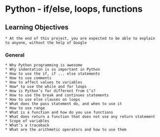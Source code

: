 # Python - if/else, loops, functions

## Learning Objectives
	* At the end of this project, you are expected to be able to explain to anyone, without the help of Google

### General
	* Why Python programming is awesome
	* Why indentation is so important in Python
	* How to use the if, if ... else statements
	* How to use comments
	* How to affect values to variables
	* How* to use the while and for loops
	* How is Python’s for different from C‘s?
	* How to use the break and continues statements
	* How to use else clauses on loops
	* What does the pass statement do, and when to use it
	* How to use range
	* What is a function and how do you use functions
	* What does return a function that does not use any return statement
	* Scope of variables
	* What’s a traceback
	* What are the arithmetic operators and how to use them